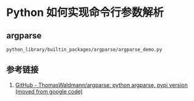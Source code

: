 # Python 如何实现命令行参数解析

## argparse

`python_library/builtin_packages/argparse/argparse_demo.py`

## 参考链接

1. [GitHub - ThomasWaldmann/argparse: python argparse, pypi version (moved from google code)](https://github.com/ThomasWaldmann/argparse/)